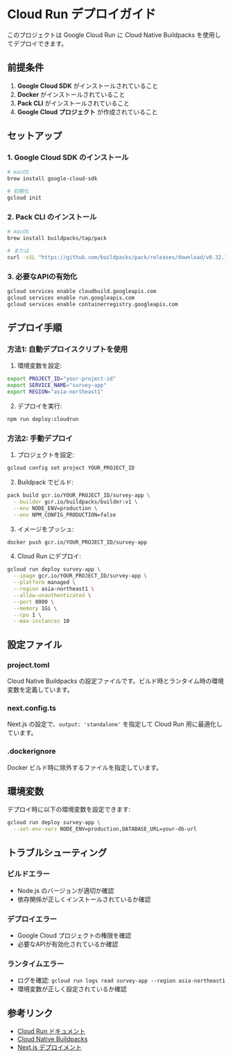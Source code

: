 # Cloud Run デプロイガイド

このプロジェクトは Google Cloud Run に Cloud Native Buildpacks を使用してデプロイできます。

## 前提条件

1. **Google Cloud SDK** がインストールされていること
2. **Docker** がインストールされていること
3. **Pack CLI** がインストールされていること
4. **Google Cloud プロジェクト** が作成されていること

## セットアップ

### 1. Google Cloud SDK のインストール

```bash
# macOS
brew install google-cloud-sdk

# 初期化
gcloud init
```

### 2. Pack CLI のインストール

```bash
# macOS
brew install buildpacks/tap/pack

# または
curl -sSL "https://github.com/buildpacks/pack/releases/download/v0.32.1/pack-v0.32.1-macos.tgz" | sudo tar -C /usr/local/bin/ --no-same-owner -xzv pack
```

### 3. 必要なAPIの有効化

```bash
gcloud services enable cloudbuild.googleapis.com
gcloud services enable run.googleapis.com
gcloud services enable containerregistry.googleapis.com
```

## デプロイ手順

### 方法1: 自動デプロイスクリプトを使用

1. 環境変数を設定:

```bash
export PROJECT_ID="your-project-id"
export SERVICE_NAME="survey-app"
export REGION="asia-northeast1"
```

2. デプロイを実行:

```bash
npm run deploy:cloudrun
```

### 方法2: 手動デプロイ

1. プロジェクトを設定:

```bash
gcloud config set project YOUR_PROJECT_ID
```

2. Buildpack でビルド:

```bash
pack build gcr.io/YOUR_PROJECT_ID/survey-app \
  --builder gcr.io/buildpacks/builder:v1 \
  --env NODE_ENV=production \
  --env NPM_CONFIG_PRODUCTION=false
```

3. イメージをプッシュ:

```bash
docker push gcr.io/YOUR_PROJECT_ID/survey-app
```

4. Cloud Run にデプロイ:

```bash
gcloud run deploy survey-app \
  --image gcr.io/YOUR_PROJECT_ID/survey-app \
  --platform managed \
  --region asia-northeast1 \
  --allow-unauthenticated \
  --port 8080 \
  --memory 1Gi \
  --cpu 1 \
  --max-instances 10
```

## 設定ファイル

### project.toml
Cloud Native Buildpacks の設定ファイルです。ビルド時とランタイム時の環境変数を定義しています。

### next.config.ts
Next.js の設定で、`output: 'standalone'` を指定して Cloud Run 用に最適化しています。

### .dockerignore
Docker ビルド時に除外するファイルを指定しています。

## 環境変数

デプロイ時に以下の環境変数を設定できます:

```bash
gcloud run deploy survey-app \
  --set-env-vars NODE_ENV=production,DATABASE_URL=your-db-url
```

## トラブルシューティング

### ビルドエラー
- Node.js のバージョンが適切か確認
- 依存関係が正しくインストールされているか確認

### デプロイエラー
- Google Cloud プロジェクトの権限を確認
- 必要なAPIが有効化されているか確認

### ランタイムエラー
- ログを確認: `gcloud run logs read survey-app --region asia-northeast1`
- 環境変数が正しく設定されているか確認

## 参考リンク

- [Cloud Run ドキュメント](https://cloud.google.com/run/docs)
- [Cloud Native Buildpacks](https://buildpacks.io/)
- [Next.js デプロイメント](https://nextjs.org/docs/deployment) 